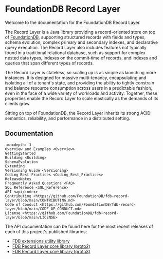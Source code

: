 # FoundationDB Record Layer
  
Welcome to the documentation for the FoundationDB Record Layer.

The Record Layer is a Java library providing a record-oriented store on top of
[FoundationDB](https://www.foundationdb.org), supporting structured records with
fields and types, schema evolution, complex primary and secondary indexes, 
and declarative query execution.  The Record Layer also includes features not 
typically found in a traditional relational database, such as support for 
complex nested data types, indexes on the commit-time of records, and indexes 
and queries that span different types of records.

The Record Layer is stateless, so scaling up is as simple as launching more instances.
It is designed for massive multi-tenancy, encapsulating and isolating all of a tenant's
state, and providing the ability to tightly constrain and balance resource consumption
across users in a predictable fashion, even in the face of a wide variety of workloads
and activity. Together, these properties enable the Record Layer to scale elastically
as the demands of its clients grow.

Sitting on top of FoundationDB, the Record Layer inherits its strong ACID semantics,
reliability, and performance in a distributed setting.

## Documentation

```{toctree}
:maxdepth: 1
Overview and Examples <Overview>
GettingStarted
Building <Building>
SchemaEvolution
Extending
Versioning Guide <Versioning>
Coding Best Practices <Coding_Best_Practices>
ReleaseNotes
Frequently Asked Questions <FAQ>
SQL Reference <SQL_Reference>
API <api/index>
Contributing <https://github.com/FoundationDB/fdb-record-layer/blob/main/CONTRIBUTING.md>
Code of Conduct <https://github.com/FoundationDB/fdb-record-layer/blob/main/CODE_OF_CONDUCT.md>
License <https://github.com/FoundationDB/fdb-record-layer/blob/main/LICENSE>
```

The API documentation can be found here for the most recent releases of each of this
project's published libraries:

* [FDB extensions utility library](https://javadoc.io/doc/org.foundationdb/fdb-extensions/)
* [FDB Record Layer core library (proto2)](https://javadoc.io/doc/org.foundationdb/fdb-record-layer-core/)
* [FDB Record Layer core library (proto3)](https://javadoc.io/doc/org.foundationdb/fdb-record-layer-core-pb3/)

